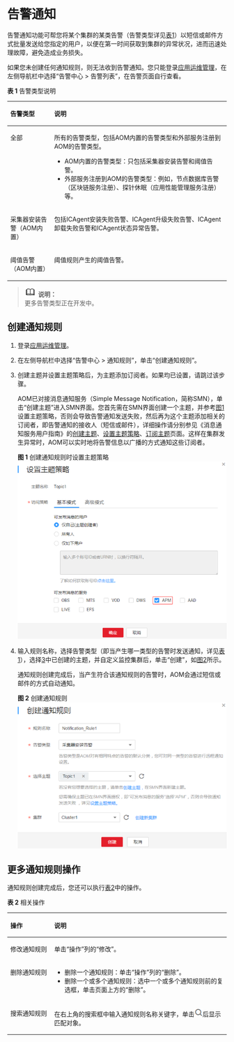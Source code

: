 # 告警通知<a name="ZH-CN_TOPIC_0127191405"></a>

告警通知功能可帮您将某个集群的某类告警（告警类型详见[表1](#table1767992833014)）以短信或邮件方式批量发送给您指定的用户，以便在第一时间获取到集群的异常状况，进而迅速处理故障，避免造成业务损失。

如果您未创建任何通知规则，则无法收到告警通知。您只能登录[应用运维管理](https://console.huaweicloud.com/aom/#/aom/ams/summary)，在左侧导航栏中选择“告警中心 \> 告警列表”，在告警页面自行查看。

**表 1**  告警类型说明

<a name="table1767992833014"></a>
<table><thead align="left"><tr id="row1290320620271"><th class="cellrowborder" valign="top" width="20%" id="mcps1.2.3.1.1"><p id="p159044612719"><a name="p159044612719"></a><a name="p159044612719"></a>告警类型</p>
</th>
<th class="cellrowborder" valign="top" width="80%" id="mcps1.2.3.1.2"><p id="p490414672717"><a name="p490414672717"></a><a name="p490414672717"></a>说明</p>
</th>
</tr>
</thead>
<tbody><tr id="row1501012113518"><td class="cellrowborder" valign="top" width="20%" headers="mcps1.2.3.1.1 "><p id="p157641309547"><a name="p157641309547"></a><a name="p157641309547"></a>全部</p>
</td>
<td class="cellrowborder" valign="top" width="80%" headers="mcps1.2.3.1.2 "><p id="p522077164612"><a name="p522077164612"></a><a name="p522077164612"></a>所有的告警类型，包括AOM内置的告警类型和外部服务注册到AOM的告警类型。</p>
<a name="ul187105124717"></a><a name="ul187105124717"></a><ul id="ul187105124717"><li>AOM内置的告警类型：只包括采集器安装告警和阈值告警。</li><li>外部服务注册到AOM的告警类型：例如，节点数据库告警（区块链服务注册）、探针休眠（应用性能管理服务注册）等。</li></ul>
</td>
</tr>
<tr id="row468220287303"><td class="cellrowborder" valign="top" width="20%" headers="mcps1.2.3.1.1 "><p id="p1390415692710"><a name="p1390415692710"></a><a name="p1390415692710"></a>采集器安装告警（AOM内置）</p>
</td>
<td class="cellrowborder" valign="top" width="80%" headers="mcps1.2.3.1.2 "><p id="p11684628143013"><a name="p11684628143013"></a><a name="p11684628143013"></a>包括ICAgent安装失败告警、ICAgent升级失败告警、ICAgent卸载失败告警和ICAgent状态异常告警。</p>
</td>
</tr>
<tr id="row1966634193517"><td class="cellrowborder" valign="top" width="20%" headers="mcps1.2.3.1.1 "><p id="p47271561538"><a name="p47271561538"></a><a name="p47271561538"></a>阈值告警（AOM内置）</p>
</td>
<td class="cellrowborder" valign="top" width="80%" headers="mcps1.2.3.1.2 "><p id="p1172775625312"><a name="p1172775625312"></a><a name="p1172775625312"></a>阈值规则产生的阈值告警。</p>
</td>
</tr>
</tbody>
</table>

>![](public_sys-resources/icon-note.gif) **说明：**   
>更多告警类型正在开发中。  

## 创建通知规则<a name="section3865103262915"></a>

1.  登录[应用运维管理](https://console.huaweicloud.com/aom/#/aom/ams/summary)。
2.  在左侧导航栏中选择“告警中心 \> 通知规则”，单击“创建通知规则”。
3.  <a name="li8403180175"></a>创建主题并设置主题策略后，为主题添加订阅者。如果均已设置，请跳过该步骤。

    AOM已对接消息通知服务（Simple Message Notification，简称SMN），单击“创建主题”进入SMN界面。您首先需在SMN界面创建一个主题，并参考[图1](#fig93881957534)设置主题策略，否则会导致告警通知发送失败，然后再为这个主题添加相关的订阅者，即告警通知的接收人（短信或邮件），详细操作请分别参见《消息通知服务用户指南》的[创建主题](https://support.huaweicloud.com/usermanual-smn/zh-cn_topic_0043961401.html)、[设置主题策略](https://support.huaweicloud.com/usermanual-smn/zh-cn_topic_0043394891.html)、[订阅主题](https://support.huaweicloud.com/usermanual-smn/zh-cn_topic_0043961402.html)页面。这样在集群发生异常时，AOM可以实时地将告警信息以广播的方式通知这些订阅者。

    **图 1**  创建通知规则时设置主题策略<a name="fig93881957534"></a>  
    ![](figures/创建通知规则时设置主题策略.png "创建通知规则时设置主题策略")

4.  输入规则名称，选择告警类型（即当产生哪一类型的告警时发送通知，详见[表1](#table1767992833014)），选择[3](#li8403180175)中已创建的主题，并自定义监控集群后，单击“创建”，如[图2](#fig2143205461110)所示。

    通知规则创建完成后，当产生符合该通知规则的告警时，AOM会通过短信或邮件的方式自动通知。

    **图 2**  创建通知规则<a name="fig2143205461110"></a>  
    ![](figures/创建通知规则.png "创建通知规则")


## 更多通知规则操作<a name="section691615031014"></a>

通知规则创建完成后，您还可以执行[表2](#table14918185010104)中的操作。

**表 2**  相关操作

<a name="table14918185010104"></a>
<table><thead align="left"><tr id="row17920135010100"><th class="cellrowborder" valign="top" width="20%" id="mcps1.2.3.1.1"><p id="p99204504109"><a name="p99204504109"></a><a name="p99204504109"></a>操作</p>
</th>
<th class="cellrowborder" valign="top" width="80%" id="mcps1.2.3.1.2"><p id="p592245013103"><a name="p592245013103"></a><a name="p592245013103"></a>说明</p>
</th>
</tr>
</thead>
<tbody><tr id="row4922150191019"><td class="cellrowborder" valign="top" width="20%" headers="mcps1.2.3.1.1 "><p id="p189236503101"><a name="p189236503101"></a><a name="p189236503101"></a>修改通知规则</p>
</td>
<td class="cellrowborder" valign="top" width="80%" headers="mcps1.2.3.1.2 "><p id="p10923175016102"><a name="p10923175016102"></a><a name="p10923175016102"></a>单击“操作”列的“修改”。</p>
</td>
</tr>
<tr id="row13752165816484"><td class="cellrowborder" valign="top" width="20%" headers="mcps1.2.3.1.1 "><p id="p205831436115916"><a name="p205831436115916"></a><a name="p205831436115916"></a>删除通知规则</p>
</td>
<td class="cellrowborder" valign="top" width="80%" headers="mcps1.2.3.1.2 "><a name="ul98211552932"></a><a name="ul98211552932"></a><ul id="ul98211552932"><li>删除一个通知规则：单击“操作”列的“删除”。</li><li>删除一个或多个通知规则：选中一个或多个通知规则前的复选框，单击页面上方的“删除”。</li></ul>
</td>
</tr>
<tr id="row79230504106"><td class="cellrowborder" valign="top" width="20%" headers="mcps1.2.3.1.1 "><p id="p29251506107"><a name="p29251506107"></a><a name="p29251506107"></a>搜索通知规则</p>
</td>
<td class="cellrowborder" valign="top" width="80%" headers="mcps1.2.3.1.2 "><p id="p2583113611591"><a name="p2583113611591"></a><a name="p2583113611591"></a>在右上角的搜索框中输入通知规则名称关键字，单击<a name="image5631135419271"></a><a name="image5631135419271"></a><span><img id="image5631135419271" src="figures/icon-search.png"></span>后显示匹配对象。</p>
</td>
</tr>
</tbody>
</table>

